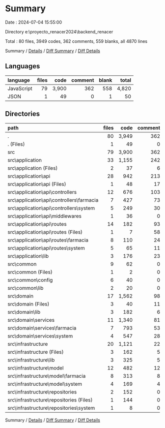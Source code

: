 # Summary

Date : 2024-07-04 15:55:00

Directory e:\\proyecto_renacer2024\\backend_renacer

Total : 80 files,  3949 codes, 362 comments, 559 blanks, all 4870 lines

Summary / [Details](details.md) / [Diff Summary](diff.md) / [Diff Details](diff-details.md)

## Languages
| language | files | code | comment | blank | total |
| :--- | ---: | ---: | ---: | ---: | ---: |
| JavaScript | 79 | 3,900 | 362 | 558 | 4,820 |
| JSON | 1 | 49 | 0 | 1 | 50 |

## Directories
| path | files | code | comment | blank | total |
| :--- | ---: | ---: | ---: | ---: | ---: |
| . | 80 | 3,949 | 362 | 559 | 4,870 |
| . (Files) | 1 | 49 | 0 | 1 | 50 |
| src | 79 | 3,900 | 362 | 558 | 4,820 |
| src\\application | 33 | 1,155 | 242 | 201 | 1,598 |
| src\\application (Files) | 2 | 37 | 6 | 14 | 57 |
| src\\application\\api | 28 | 942 | 213 | 156 | 1,311 |
| src\\application\\api (Files) | 1 | 48 | 17 | 15 | 80 |
| src\\application\\api\\controllers | 12 | 676 | 103 | 76 | 855 |
| src\\application\\api\\controllers\\farmacia | 7 | 427 | 73 | 47 | 547 |
| src\\application\\api\\controllers\\system | 5 | 249 | 30 | 29 | 308 |
| src\\application\\api\\middlewares | 1 | 36 | 0 | 6 | 42 |
| src\\application\\api\\routes | 14 | 182 | 93 | 59 | 334 |
| src\\application\\api\\routes (Files) | 1 | 7 | 58 | 17 | 82 |
| src\\application\\api\\routes\\farmacia | 8 | 110 | 24 | 26 | 160 |
| src\\application\\api\\routes\\system | 5 | 65 | 11 | 16 | 92 |
| src\\application\\lib | 3 | 176 | 23 | 31 | 230 |
| src\\common | 9 | 62 | 0 | 19 | 81 |
| src\\common (Files) | 1 | 2 | 0 | 2 | 4 |
| src\\common\\config | 6 | 40 | 0 | 11 | 51 |
| src\\common\\lib | 2 | 20 | 0 | 6 | 26 |
| src\\domain | 17 | 1,562 | 98 | 171 | 1,831 |
| src\\domain (Files) | 3 | 40 | 11 | 14 | 65 |
| src\\domain\\lib | 3 | 182 | 6 | 35 | 223 |
| src\\domain\\services | 11 | 1,340 | 81 | 122 | 1,543 |
| src\\domain\\services\\farmacia | 7 | 793 | 53 | 67 | 913 |
| src\\domain\\services\\system | 4 | 547 | 28 | 55 | 630 |
| src\\infrastructure | 20 | 1,121 | 22 | 167 | 1,310 |
| src\\infrastructure (Files) | 3 | 162 | 5 | 33 | 200 |
| src\\infrastructure\\lib | 3 | 325 | 5 | 38 | 368 |
| src\\infrastructure\\model | 12 | 482 | 12 | 72 | 566 |
| src\\infrastructure\\model\\farmacia | 8 | 313 | 8 | 48 | 369 |
| src\\infrastructure\\model\\system | 4 | 169 | 4 | 24 | 197 |
| src\\infrastructure\\repositories | 2 | 152 | 0 | 24 | 176 |
| src\\infrastructure\\repositories (Files) | 1 | 144 | 0 | 20 | 164 |
| src\\infrastructure\\repositories\\system | 1 | 8 | 0 | 4 | 12 |

Summary / [Details](details.md) / [Diff Summary](diff.md) / [Diff Details](diff-details.md)